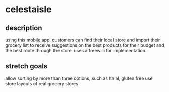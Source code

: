 # celestaisle

## description

using this mobile app, customers can find their local store and import their grocery list to receive suggestions on the best
products for their budget and the best route through the store. uses a freewilli for implementation.

## stretch goals

allow sorting by more than three options, such as halal, gluten free
use store layouts of real grocery stores
